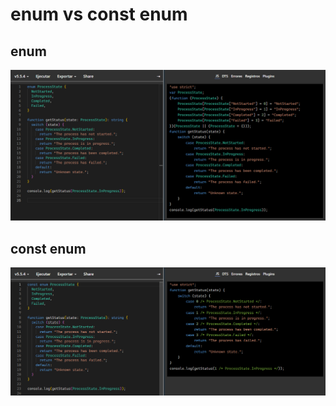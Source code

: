 # enum vs const enum

## enum

![enum](images/enum.png)

## const enum

![const enum](images/const-enum.png)
